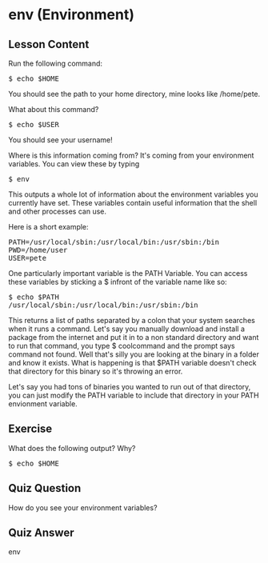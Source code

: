 # env (Environment)

## Lesson Content

Run the following command: 

<pre>$ echo $HOME</pre>

You should see the path to your home directory, mine looks like /home/pete. 

What about this command? 

<pre>$ echo $USER </pre>

You should see your username!

Where is this information coming from? It's coming from your environment variables. You can view these by typing

<pre>$ env </pre>

This outputs a whole lot of information about the environment variables you currently have set. These variables contain useful information that the shell and other processes can use.

Here is a short example:

<pre>
PATH=/usr/local/sbin:/usr/local/bin:/usr/sbin:/bin
PWD=/home/user
USER=pete
</pre>


One particularly important variable is the PATH Variable. You can access these variables by sticking a $ infront of the variable name like so:

<pre>
$ echo $PATH
/usr/local/sbin:/usr/local/bin:/usr/sbin:/bin
</pre>

This returns a list of paths separated by a colon that your system searches when it runs a command.
Let's say you manually download and install a package from the internet and put it in to a non standard directory and want to run that command, you type $ coolcommand and the prompt says command not found. Well that's silly you are looking at the binary in a folder and know it exists. What is happening is that $PATH variable doesn't check that directory for this binary so it's throwing an error. 

Let's say you had tons of binaries you wanted to run out of that directory, you can just modify the PATH variable to include that directory in your PATH envionment variable.


## Exercise

What does the following output? Why?
<pre>$ echo $HOME</pre>

## Quiz Question

How do you see your environment variables?

## Quiz Answer

env
